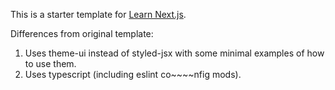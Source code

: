 This is a starter template for [Learn Next.js](https://nextjs.org/learn).

Differences from original template:

1. Uses theme-ui instead of styled-jsx with some minimal examples of how to use them.
2. Uses typescript (including eslint co~~~~nfig mods).
